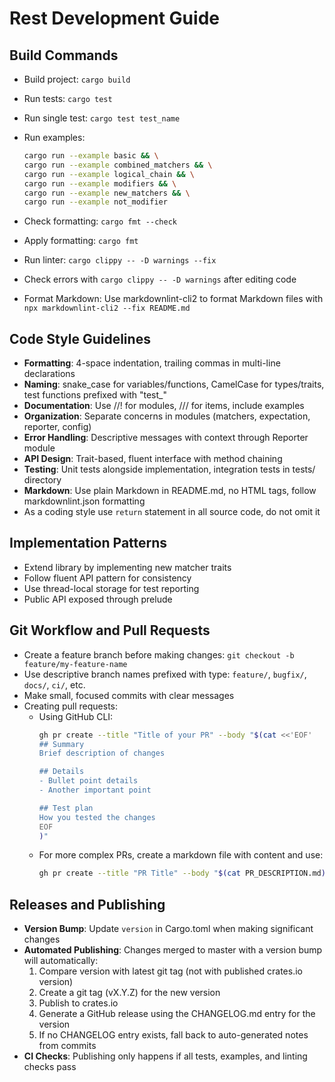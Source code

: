 # Rest Development Guide

## Build Commands

- Build project: `cargo build`
- Run tests: `cargo test`
- Run single test: `cargo test test_name`
- Run examples:

  ```bash
  cargo run --example basic && \
  cargo run --example combined_matchers && \
  cargo run --example logical_chain && \
  cargo run --example modifiers && \
  cargo run --example new_matchers && \
  cargo run --example not_modifier 
  ```

- Check formatting: `cargo fmt --check`
- Apply formatting: `cargo fmt`
- Run linter: `cargo clippy -- -D warnings --fix`
- Check errors with `cargo clippy -- -D warnings` after editing code
- Format Markdown: Use markdownlint-cli2 to format Markdown files with `npx markdownlint-cli2 --fix README.md`

## Code Style Guidelines

- **Formatting**: 4-space indentation, trailing commas in multi-line declarations
- **Naming**: snake_case for variables/functions, CamelCase for types/traits, test functions prefixed with "test_"
- **Documentation**: Use //! for modules, /// for items, include examples
- **Organization**: Separate concerns in modules (matchers, expectation, reporter, config)
- **Error Handling**: Descriptive messages with context through Reporter module
- **API Design**: Trait-based, fluent interface with method chaining
- **Testing**: Unit tests alongside implementation, integration tests in tests/ directory
- **Markdown**: Use plain Markdown in README.md, no HTML tags, follow markdownlint.json formatting
- As a coding style use `return` statement in all source code, do not omit it

## Implementation Patterns

- Extend library by implementing new matcher traits
- Follow fluent API pattern for consistency
- Use thread-local storage for test reporting
- Public API exposed through prelude

## Git Workflow and Pull Requests

- Create a feature branch before making changes: `git checkout -b feature/my-feature-name`
- Use descriptive branch names prefixed with type: `feature/`, `bugfix/`, `docs/`, `ci/`, etc.
- Make small, focused commits with clear messages
- Creating pull requests:
  - Using GitHub CLI: 
    ```bash
    gh pr create --title "Title of your PR" --body "$(cat <<'EOF'
    ## Summary
    Brief description of changes

    ## Details
    - Bullet point details
    - Another important point
    
    ## Test plan
    How you tested the changes
    EOF
    )"
    ```
  - For more complex PRs, create a markdown file with content and use:
    ```bash
    gh pr create --title "PR Title" --body "$(cat PR_DESCRIPTION.md)"
    ```

## Releases and Publishing

- **Version Bump**: Update `version` in Cargo.toml when making significant changes
- **Automated Publishing**: Changes merged to master with a version bump will automatically:
  1. Compare version with latest git tag (not with published crates.io version)
  2. Create a git tag (vX.Y.Z) for the new version
  3. Publish to crates.io
  4. Generate a GitHub release using the CHANGELOG.md entry for the version
  5. If no CHANGELOG entry exists, fall back to auto-generated notes from commits
- **CI Checks**: Publishing only happens if all tests, examples, and linting checks pass
